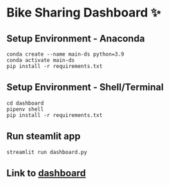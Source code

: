 # Bike Sharing Dashboard ✨

## Setup Environment - Anaconda
```
conda create --name main-ds python=3.9
conda activate main-ds
pip install -r requirements.txt
```

## Setup Environment - Shell/Terminal
```
cd dashboard
pipenv shell
pip install -r requirements.txt
```

## Run steamlit app
```
streamlit run dashboard.py
```

## Link to [dashboard](https://sharingbike.streamlit.app/)
